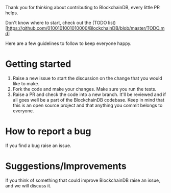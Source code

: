 Thank you for thinking about contributing to BlockchainDB, every little PR helps.

Don't know where to start, check out the (TODO list)[https://github.com/0100101001010000/BlockchainDB/blob/master/TODO.md]

Here are a few guidelines to follow to keep everyone happy.

# Getting started
1. Raise a new issue to start the discussion on the change that you would like to make.
2. Fork the code and make your changes. Make sure you run the tests.
3. Raise a PR and check the code into a new branch. It'll be reviewed and if all goes well be a part of the BlockchainDB codebase. 
Keep in mind that this is an open source project and that anything you commit belongs to everyone.

# How to report a bug
If you find a bug raise an issue.

# Suggestions/Improvements
If you think of something that could improve BlockchainDB raise an issue, and we will discuss it.
